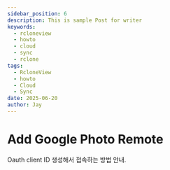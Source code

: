 ```yaml
---
sidebar_position: 6
description: This is sample Post for writer
keywords:
  - rcloneview
  - howto
  - cloud
  - sync
  - rclone
tags:
  - RcloneView
  - howto
  - Cloud
  - Sync
date: 2025-06-20
author: Jay
---
```


# Add Google Photo Remote



Oauth client ID 생성해서 접속하는 방법 안내.

